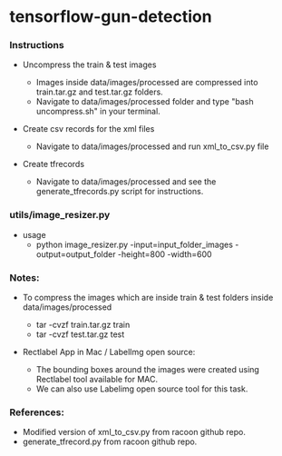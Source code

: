 # tensorflow-gun-detection

### Instructions
  - Uncompress the train & test images
    - Images inside data/images/processed are compressed into train.tar.gz and test.tar.gz folders.
    - Navigate to data/images/processed folder and type "bash uncompress.sh" in your terminal.

  - Create csv records for the xml files
    - Navigate to data/images/processed and run xml_to_csv.py file

  - Create tfrecords
    - Navigate to data/images/processed and see the generate_tfrecords.py script for instructions.


### utils/image_resizer.py
  - usage
    - python image_resizer.py -input=input_folder_images -output=output_folder -height=800 -width=600


### Notes:
  - To compress the images which are inside train & test folders inside data/images/processed
    - tar -cvzf train.tar.gz train
    - tar -cvzf test.tar.gz test

  - Rectlabel App in Mac / LabelImg open source:
    - The bounding boxes around the images were created using Rectlabel tool available for MAC.
    - We can also use Labelimg open source tool for this task.


### References:
  - Modified version of xml_to_csv.py from racoon github repo.
  - generate_tfrecord.py from racoon github repo.
